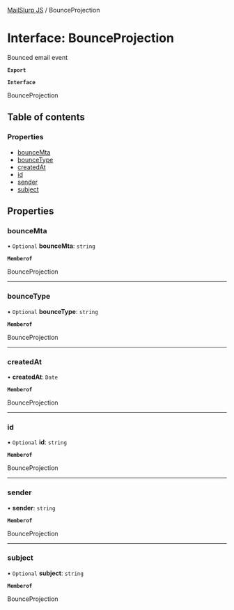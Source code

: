 [MailSlurp JS](../README.md) / BounceProjection

# Interface: BounceProjection

Bounced email event

**`Export`**

**`Interface`**

BounceProjection

## Table of contents

### Properties

- [bounceMta](BounceProjection.md#bouncemta)
- [bounceType](BounceProjection.md#bouncetype)
- [createdAt](BounceProjection.md#createdat)
- [id](BounceProjection.md#id)
- [sender](BounceProjection.md#sender)
- [subject](BounceProjection.md#subject)

## Properties

### bounceMta

• `Optional` **bounceMta**: `string`

**`Memberof`**

BounceProjection

___

### bounceType

• `Optional` **bounceType**: `string`

**`Memberof`**

BounceProjection

___

### createdAt

• **createdAt**: `Date`

**`Memberof`**

BounceProjection

___

### id

• `Optional` **id**: `string`

**`Memberof`**

BounceProjection

___

### sender

• **sender**: `string`

**`Memberof`**

BounceProjection

___

### subject

• `Optional` **subject**: `string`

**`Memberof`**

BounceProjection
